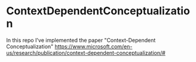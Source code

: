 # ContextDependentConceptualization
In this repo I've implemented the paper "Context-Dependent Conceptualization" https://www.microsoft.com/en-us/research/publication/context-dependent-conceptualization/#

